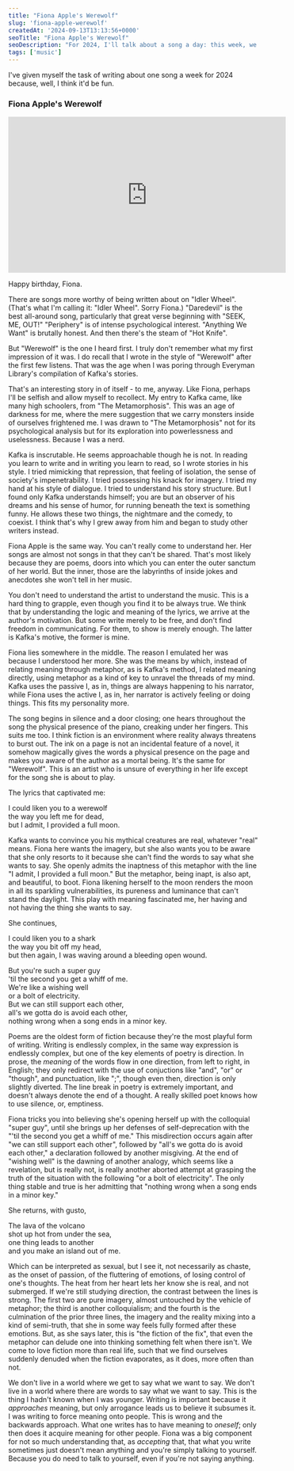```yaml
---
title: "Fiona Apple's Werewolf"
slug: 'fiona-apple-werewolf'
createdAt: '2024-09-13T13:13:56+0000'
seoTitle: "Fiona Apple's Werewolf"
seoDescription: "For 2024, I'll talk about a song a day: this week, we're talking about Fiona Apple's Werewolf."
tags: ['music']
---
```


I've given myself the task of writing about one song a week for 2024 because, well, I think it'd be fun.

### Fiona Apple's Werewolf

<iframe width="560" height="315" src="https://www.youtube.com/embed/C3tH1ZsrRnU?si=At-CwAbk_QyXBHZI" title="YouTube video player" frameborder="0" allow="accelerometer; autoplay; clipboard-write; encrypted-media; gyroscope; picture-in-picture; web-share" referrerpolicy="strict-origin-when-cross-origin" allowfullscreen></iframe>

Happy birthday, Fiona.

There are songs more worthy of being written about on "Idler Wheel". (That's what I'm calling it: "Idler Wheel". Sorry Fiona.) "Daredevil" is the best all-around song, particularly that great verse beginning with "SEEK, ME, OUT!" "Periphery" is of intense psychological interest. "Anything We Want" is brutally honest. And then there's the steam of "Hot Knife".

But "Werewolf" is the one I heard first. I truly don't remember what my first impression of it was. I do recall that I wrote in the style of "Werewolf" after the first few listens. That was the age when I was poring through Everyman Library's compilation of Kafka's stories.

That's an interesting story in of itself - to me, anyway. Like Fiona, perhaps I'll be selfish and allow myself to recollect. My entry to Kafka came, like many high schoolers, from "The Metamorphosis". This was an age of darkness for me, where the mere suggestion that we carry monsters inside of ourselves frightened me. I was drawn to "The Metamorphosis" not for its psychological analysis but for its exploration into powerlessness and uselessness. Because I was a nerd.

Kafka is inscrutable. He seems approachable though he is not. In reading you learn to write and in writing you learn to read, so I wrote stories in his style. I tried mimicking that repression, that feeling of isolation, the sense of society's impenetrability. I tried possessing his knack for imagery. I tried my hand at his style of dialogue. I tried to understand his story structure. But I found only Kafka understands himself; you are but an observer of his dreams and his sense of humor, for running beneath the text is something funny. He allows these two things, the nightmare and the comedy, to coexist. I think that's why I grew away from him and began to study other writers instead.

Fiona Apple is the same way. You can't really come to understand her. Her songs are almost not songs in that they can't be shared. That's most likely because they are poems, doors into which you can enter the outer sanctum of her world. But the inner, those are the labyrinths of inside jokes and anecdotes she won't tell in her music.

You don't need to understand the artist to understand the music. This is a hard thing to grapple, even though you find it to be always true. We think that by understanding the logic and meaning of the lyrics, we arrive at the author's motivation. But some write merely to be free, and don't find freedom in communicating. For them, to show is merely enough. The latter is Kafka's motive, the former is mine.

Fiona lies somewhere in the middle. The reason I emulated her was because I understood her more. She was the means by which, instead of relating meaning through metaphor, as is Kafka's method, I related meaning directly, using metaphor as a kind of key to unravel the threads of my mind. Kafka uses the passive I, as in, things are always happening to his narrator, while Fiona uses the active I, as in, her narrator is actively feeling or doing things. This fits my personality more.

The song begins in silence and a door closing; one hears throughout the song the physical presence of the piano, creaking under her fingers. This suits me too. I think fiction is an environment where reality always threatens to burst out. The ink on a page is not an incidental feature of a novel, it somehow magically gives the words a physical presence on the page and makes you aware of the author as a mortal being. It's the same for "Werewolf". This is an artist who is unsure of everything in her life except for the song she is about to play.

The lyrics that captivated me:

I could liken you to a werewolf<br/>
the way you left me for dead,<br/>
but I admit, I provided a full moon.

Kafka wants to convince you his mythical creatures are real, whatever "real" means. Fiona here wants the imagery, but she also wants you to be aware that she only resorts to it because she can't find the words to say what she wants to say. She openly admits the inaptness of this metaphor with the line "I admit, I provided a full moon." But the metaphor, being inapt, is also apt, and beautiful, to boot. Fiona likening herself to the moon renders the moon in all its sparkling vulnerabilities, its pureness and luminance that can't stand the daylight. This play with meaning fascinated me, her having and not having the thing she wants to say.

She continues,

I could liken you to a shark<br/>
the way you bit off my head,<br/>
but then again, I was waving around a bleeding open wound.

But you're such a super guy<br/>
'til the second you get a whiff of me.<br/>
We're like a wishing well<br/>
or a bolt of electricity.<br/>
But we can still support each other,<br/>
all's we gotta do is avoid each other,<br/>
nothing wrong when a song ends in a minor key.

Poems are the oldest form of fiction because they're the most playful form of writing. Writing is endlessly complex, in the same way expression is endlessly complex, but one of the key elements of poetry is direction. In prose, the _meaning_ of the words flow in one direction, from left to right, in English; they only redirect with the use of conjuctions like "and", "or" or "though", and punctuation, like ";", though even then, direction is only slightly diverted. The line break in poetry is extremely important, and doesn't always denote the end of a thought. A really skilled poet knows how to use silence, or, emptiness.

Fiona tricks you into believing she's opening herself up with the colloquial "super guy", until she brings up her defenses of self-deprecation with the "'til the second you get a whiff of me." This misdirection occurs again after "we can still support each other", followed by "all's we gotta do is avoid each other," a declaration followed by another misgiving. At the end of "wishing well" is the dawning of another analogy, which seems like a revelation, but is really not, is really another aborted attempt at grasping the truth of the situation with the following "or a bolt of electricity". The only thing stable and true is her admitting that "nothing wrong when a song ends in a minor key."

She returns, with gusto,

The lava of the volcano<br/>
shot up hot from under the sea,<br/>
one thing leads to another<br/>
and you make an island out of me.

Which can be interpreted as sexual, but I see it, not necessarily as chaste, as the onset of passion, of the fluttering of emotions, of losing control of one's thoughts. The heat from her heart lets her know she is real, and not submerged. If we're still studying direction, the contrast between the lines is strong. The first two are pure imagery, almost untouched by the vehicle of metaphor; the third is another colloquialism; and the fourth is the culmination of the prior three lines, the imagery and the reality mixing into a kind of semi-truth, that she in some way feels fully formed after these emotions. But, as she says later, this is "the fiction of the fix", that even the metaphor can delude one into thinking something felt when there isn't. We come to love fiction more than real life, such that we find ourselves suddenly denuded when the fiction evaporates, as it does, more often than not.

We don't live in a world where we get to say what we want to say. We don't live in a world where there are words to say what we want to say. This is the thing I hadn't known when I was younger. Writing is important because it _approaches_ meaning, but only arrogance leads us to believe it subsumes it. I was writing to force meaning onto people. This is wrong and the backwards approach. What one writes has to have meaning to _oneself_; only then does it acquire meaning for other people. Fiona was a big component for not so much understanding that, as _accepting_ that, that what you write sometimes just doesn't mean anything and you're simply talking to yourself. Because you do need to talk to yourself, even if you're not saying anything.
